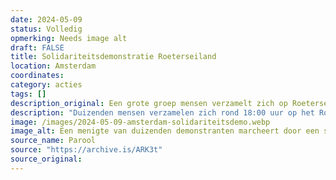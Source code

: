 ```yaml
---
date: 2024-05-09
status: Volledig
opmerking: Needs image alt
draft: FALSE
title: Solidariteitsdemonstratie Roeterseiland
location: Amsterdam
coordinates: 
category: acties
tags: []
description_original: Een grote groep mensen verzamelt zich op Roeterseiland om solidair te staan met de studentenbeweging en te protesteren tegen het politiegeweld van de afgelopen dagen.
description: "Duizenden mensen verzamelen zich rond 18:00 uur op het Roeterseiland bij de Universiteit van Amsterdam om solidair te staan met de studentenbeweging en te protesteren tegen het politiegeweld van de afgelopen dagen."
image: /images/2024-05-09-amsterdam-solidariteitsdemo.webp
image_alt: Een menigte van duizenden demonstranten marcheert door een stadsstraat. De demonstranten dragen borden met boodschappen zoals 'Beëindig de bezetting' en 'Niet in onze naam'. Vele dragen gezichtsmaskers. Het is een lichte, droge dag en de bomen aan de straat zijn groen.
source_name: Parool
source: "https://archive.is/ARK3t"
source_original: 
---
```

